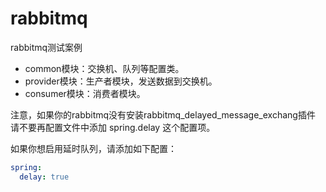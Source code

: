 # rabbitmq
rabbitmq测试案例

* common模块：交换机、队列等配置类。
* provider模块：生产者模块，发送数据到交换机。
* consumer模块：消费者模块。

注意，如果你的rabbitmq没有安装rabbitmq_delayed_message_exchang插件
请不要再配置文件中添加 spring.delay 这个配置项。

如果你想启用延时队列，请添加如下配置：
```yaml
spring:
  delay: true
```
